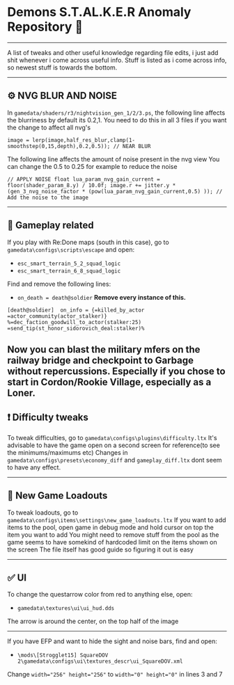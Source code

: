 # Demons S.T.AL.K.E.R Anomaly Repository &#x1F4DD;
------------------------------------------------------------------------------------------------------------------------------
A list of tweaks and other useful knowledge regarding file edits, i just add shit whenever i come across useful info.
Stuff is listed as i come across info, so newest stuff is towards the bottom.

------------------------------------------------------------------------------------------------------------------------------
## &#x2699; NVG BLUR AND NOISE
In `gamedata/shaders/r3/nightvision_gen_1/2/3.ps`, the following line affects the blurriness
by default its 0.2,1. You need to do this in all 3 files if you want the change to affect all nvg's

`image = lerp(image,half_res_blur,clamp(1-smoothstep(0,15,depth),0.2,0.5)); // NEAR BLUR`

The following line affects the amount of noise present in the nvg view
You can change the 0.5 to 0.25 for example to reduce the noise

`// APPLY NOISE
            float lua_param_nvg_gain_current = floor(shader_param_8.y) / 10.0f;
            image.r += jitter.y * (gen_3_nvg_noise_factor * (pow(lua_param_nvg_gain_current,0.5) )); // Add the noise to the image`
            
------------------------------------------------------------------------------------------------------------------------------
## &#x1F527; Gameplay related
If you play with Re:Done maps (south in this case), go to `gamedata\configs\scripts\escape` and open:

- `esc_smart_terrain_5_2_squad_logic`
- `esc_smart_terrain_6_8_squad_logic`

Find and remove the following lines:
 
- `on_death = death@soldier`  **Remove every instance of this.**

`[death@soldier] 
on_info = {=killed_by_actor =actor_community(actor_stalker)} %=dec_faction_goodwill_to_actor(stalker:25) =send_tip(st_honor_sidorovich_deal:stalker)%`

Now you can blast the military mfers on the railway bridge and checkpoint to Garbage without repercussions.
Especially if you chose to start in Cordon/Rookie Village, especially as a Loner.
------------------------------------------------------------------------------------------------------------------------------
## &#x2757; Difficulty tweaks

To tweak difficulties, go to `gamedata\configs\plugins\difficulty.ltx`
It's advisable to have the game open on a second screen for reference(to see the minimums/maximums etc)
Changes in `gamedata\configs\presets\economy_diff` and `gameplay_diff.ltx` dont seem to have any effect.

------------------------------------------------------------------------------------------------------------------------------
## &#x1F4C4; New Game Loadouts

To tweak loadouts, go to `gamedata\configs\items\settings\new_game_loadouts.ltx`
If you want to add items to the pool, open game in debug mode and hold cursor on top the item you want to add
You might need to remove stuff from the pool as the game seems to have somekind of hardcoded limit on the items shown on the screen
The file itself has good guide so figuring it out is easy

------------------------------------------------------------------------------------------------------------------------------                                                              
## &#x2705; UI 

To change the questarrow color from red to anything else, open:

- `gamedata\textures\ui\ui_hud.dds`

The arrow is around the center, on the top half of the image

---------------------------------------------------------------
If you have EFP and want to hide the sight and noise bars, find and open:

- `\mods\[Strogglet15] SquareDOV 2\gamedata\configs\ui\textures_descr\ui_SquareDOV.xml`

Change `width="256" height="256"` to `width="0" height="0"` in  lines 3 and 7
